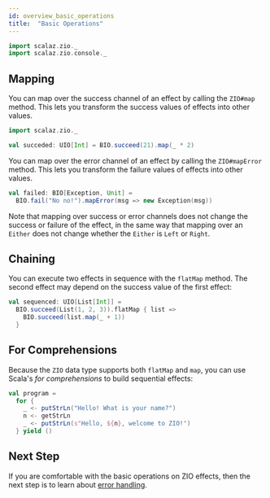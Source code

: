 ```yaml
---
id: overview_basic_operations
title:  "Basic Operations"
---
```


```scala mdoc:invisible
import scalaz.zio._
import scalaz.zio.console._
```

## Mapping

You can map over the success channel of an effect by calling the `ZIO#map` method. This lets you transform the success values of effects into other values.

```scala mdoc:silent
import scalaz.zio._

val succeded: UIO[Int] = BIO.succeed(21).map(_ * 2)
```

You can map over the error channel of an effect by calling the `ZIO#mapError` method. This lets you transform the failure values of effects into other values.

```scala mdoc:silent
val failed: BIO[Exception, Unit] = 
  BIO.fail("No no!").mapError(msg => new Exception(msg))
```

Note that mapping over success or error channels does not change the success or failure of the effect, in the same way that mapping over an `Either` does not change whether the `Either` is `Left` or `Right`.

## Chaining

You can execute two effects in sequence with the `flatMap` method. The second effect may depend on the success value of the first effect:

```scala mdoc:silent
val sequenced: UIO[List[Int]] = 
  BIO.succeed(List(1, 2, 3)).flatMap { list =>
    BIO.succeed(list.map(_ + 1))
  }
```

## For Comprehensions

Because the `ZIO` data type supports both `flatMap` and `map`, you can use Scala's _for comprehensions_ to build sequential effects:

```scala mdoc:silent
val program = 
  for {
    _ <- putStrLn("Hello! What is your name?")
    n <- getStrLn
    _ <- putStrLn(s"Hello, ${n}, welcome to ZIO!")
  } yield ()
```

## Next Step

If you are comfortable with the basic operations on ZIO effects, then the next step is to learn about [error handling](handling_errors.md).
